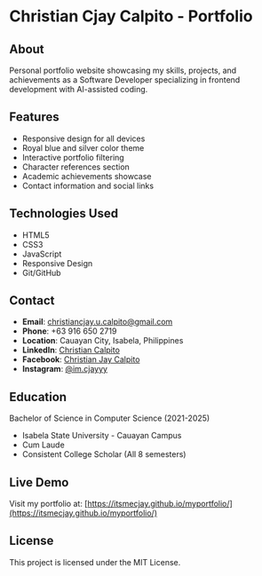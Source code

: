 # Christian Cjay Calpito - Portfolio

## About
Personal portfolio website showcasing my skills, projects, and achievements as a Software Developer specializing in frontend development with AI-assisted coding.

## Features
- Responsive design for all devices
- Royal blue and silver color theme
- Interactive portfolio filtering
- Character references section
- Academic achievements showcase
- Contact information and social links

## Technologies Used
- HTML5
- CSS3
- JavaScript
- Responsive Design
- Git/GitHub

## Contact
- **Email**: christiancjay.u.calpito@gmail.com
- **Phone**: +63 916 650 2719
- **Location**: Cauayan City, Isabela, Philippines
- **LinkedIn**: [Christian Calpito](https://www.linkedin.com/in/christian-utleg-calpito-885125275)
- **Facebook**: [Christian Jay Calpito](https://www.facebook.com/ChristianJayCalpito.U/)
- **Instagram**: [@im.cjayyy](https://www.instagram.com/im.cjayyy)

## Education
Bachelor of Science in Computer Science (2021-2025)
- Isabela State University - Cauayan Campus
- Cum Laude
- Consistent College Scholar (All 8 semesters)

## Live Demo
Visit my portfolio at: [https://itsmecjay.github.io/myportfolio/](https://itsmecjay.github.io/myportfolio/)

## License
This project is licensed under the MIT License.